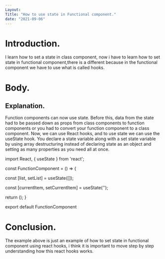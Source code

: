 ```yaml
---
Layout: 
Title: "How to use state in Functional component."
date: "2021-09-06"
---
```


# Introduction.

I learn  how to set a state in class component, now i have to learn how to set state in functional component,there is a different because in the functional component we have to use what is called hooks.

# Body.

## Explanation.

Function components can now use state. Before this, data from the state had to be passed down as props from class components to function components or you had to convert your function component to a class component. Now, we can use React hooks, and to use state we can use the useState hook. You declare a state variable along with a set state variable by using array destructuring instead of declaring state as an object and setting as many properties as you need all at once.

import React, { useState } from 'react';

const FunctionComponent = () => {

  const [list, setList] = useState([]);

  const [currentItem, setCurrentItem] = useState('');

  return ();
}

export default FunctionComponent

# Conclusion.

The example above is just an example of how to set state in functional component using react hooks, i think it is important to move step by step understanding how this react hooks works.